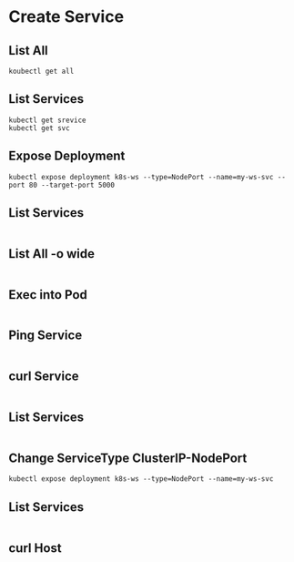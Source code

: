 # Create Service

## List All

```
koubectl get all
```

## List Services

```
kubectl get srevice
kubectl get svc
```

## Expose Deployment	

```
kubectl expose deployment k8s-ws --type=NodePort --name=my-ws-svc --port 80 --target-port 5000
```

## List Services

```
```

## List All -o wide

```
```

## Exec into Pod

```
```

## Ping Service

```
```

## curl Service

```
```

## List Services

```
```

## Change ServiceType ClusterIP-NodePort

```
kubectl expose deployment k8s-ws --type=NodePort --name=my-ws-svc
```

## List Services

```
```

## curl Host

```
```

